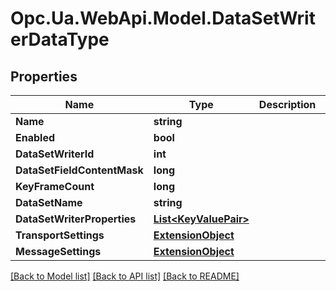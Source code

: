 # Opc.Ua.WebApi.Model.DataSetWriterDataType

## Properties

Name | Type | Description | Notes
------------ | ------------- | ------------- | -------------
**Name** | **string** |  | [optional] 
**Enabled** | **bool** |  | [optional] 
**DataSetWriterId** | **int** |  | [optional] 
**DataSetFieldContentMask** | **long** |  | [optional] 
**KeyFrameCount** | **long** |  | [optional] 
**DataSetName** | **string** |  | [optional] 
**DataSetWriterProperties** | [**List&lt;KeyValuePair&gt;**](KeyValuePair.md) |  | [optional] 
**TransportSettings** | [**ExtensionObject**](ExtensionObject.md) |  | [optional] 
**MessageSettings** | [**ExtensionObject**](ExtensionObject.md) |  | [optional] 

[[Back to Model list]](../README.md#documentation-for-models) [[Back to API list]](../README.md#documentation-for-api-endpoints) [[Back to README]](../README.md)

